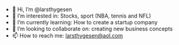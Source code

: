- 👋 Hi, I’m @larsthygesen
- 👀 I’m interested in: Stocks, sport (NBA, tennis and NFL)
- 🌱 I’m currently learning: How to create a startup company
- 💞️ I’m looking to collaborate on: creating new business concepts
- 📫 How to reach me: larsthygesen@aol.com

<!---
larsthygesen/larsthygesen is a ✨ special ✨ repository because its `README.md` (this file) appears on your GitHub profile.
You can click the Preview link to take a look at your changes.
--->
